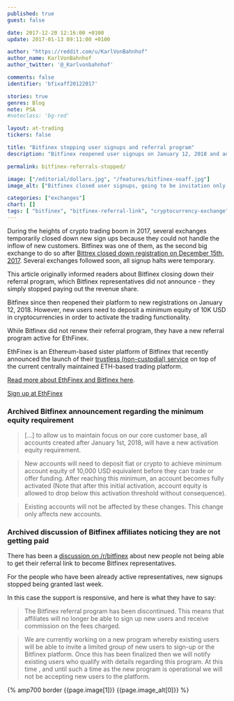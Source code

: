 ```yaml
---
published: true
guest: false

date: 2017-12-20 12:16:00 +0100
update: 2017-01-13 09:11:00 +0100

author: "https://reddit.com/u/KarlVonBahnhof"
author_name: KarlVonBahnhof
author_twitter: '@_Karlvonbahnhof'

comments: false
identifier: 'bfixaff20122017'

stories: true
genres: Blog
note: PSA
#noteclass: 'bg-red'

layout: at-trading
tickers: false

title: "Bitfinex stopping user signups and referral program"
description: "Bitfinex reopened user signups on January 12, 2018 and added a minimum equity requirement for new accounts."

permalink: bitfinex-referrals-stopped/

image: ["/editorial/dollars.jpg", "/features/bitfinex-noaff.jpg"]
image_alt: ["Bitfinex closed user signups, going to be invitation only. Money image via Pexels."]

categories: ["exchanges"]
chart: []
tags: [ "bitfinex", "bitfinex-referral-link", "cryptocurrency-exchange", "exchange-issues"]
---
```


During the heights of crypto trading boom in 2017, several exchanges temporarily closed down new sign ups because they could not handle the inflow of new customers. Bitfinex was one of them, as the second big exchange to do so after [Bittrex closed down registration on December 15th, 2017](https://support.bittrex.com/hc/en-us/articles/115003463331-New-Account-Sign-Ups). Several exchanges followed soon, all signup halts were temporary.

This article originally informed readers about Bitfinex closing down their referral program, which Bitfinex representatives did not announce - they simply stopped paying out the revenue share.

Bitfinex since then reopened their platform to new registrations on January 12, 2018. However, new users need to deposit a minimum equity of 10K USD in cryptocurrencies in order to activate the trading functionality.

While Bitfinex did not renew their referral program, they have a new referral program active for EthFinex.

EthFinex is an Ethereum-based sister platform of Bitfinex that recently announced the launch of their [trustless (non-custodial) service](https://www.bitfinex.com/posts/279) on top of the current centrally maintained ETH-based trading platform.

[Read more about EthFinex and Bitfinex here](/coupon-bitfinex-5egv78ytlc/).

<p><a rel="nofollow" href="https://www.ethfinex.com/?refcode=5egV78YtlC" class="button" target="_blank">Sign up at EthFinex</a></p>

### Archived Bitfinex announcement regarding the minimum equity requirement

> [...] to allow us to maintain focus on our core customer base, all accounts created after January 1st, 2018, will have a new activation equity requirement.

> New accounts will need to deposit fiat or crypto to achieve minimum account equity of 10,000 USD equivalent before they can trade or offer funding. After reaching this minimum, an account becomes fully activated (Note that after this initial activation, account equity is allowed to drop below this activation threshold without consequence).

> Existing accounts will not be affected by these changes. This change only affects new accounts.

### Archived discussion of Bitfinex affiliates noticing they are not getting paid

There has been a [discussion on /r/bitfinex](https://www.reddit.com/r/bitfinex/comments/7kzo4c/referral_link_ticket_answered_in_41_min_missing/) about new people not being able to get their referral link to become Bitfinex representatives.

For the people who have been already active representatives, new signups stopped being granted last week.

In this case the support is responsive, and here is what they have to say:

> The Bitfinex referral program has been discontinued. This means that affiliates will no longer be able to sign up new users and receive commission on the fees charged.

> We are currently working on a new program whereby existing users will be able to invite a limited group of new users to sign-up or the Bitfinex platform. Once this has been finalized then we will notify existing users who qualify with details regarding this program.
At this time , and until such a time as the new program is operational we will not be accepting new users to the platform.


<div>
  {% amp700 border {{page.image[1]}} {{page.image_alt[0]}} %}
</div>
